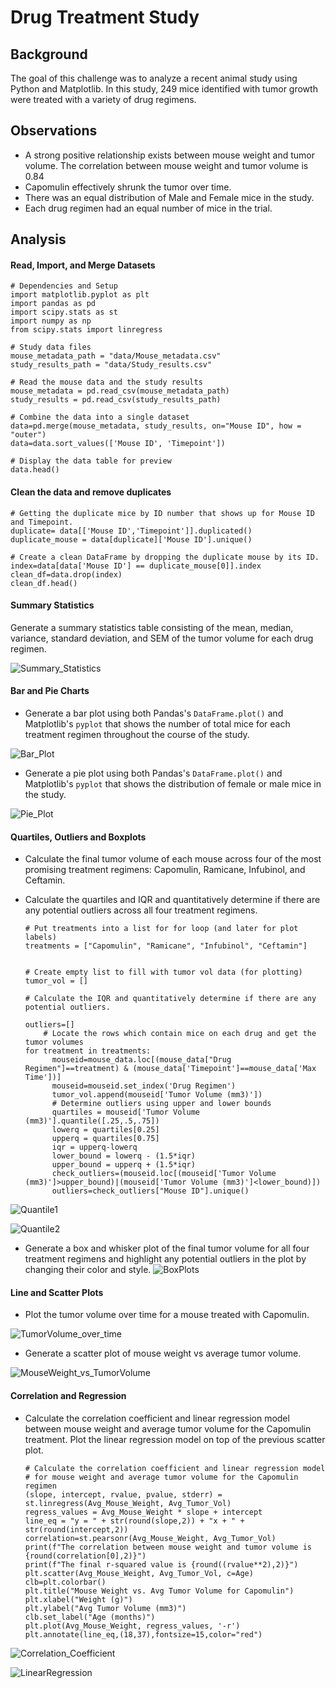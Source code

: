 # Drug Treatment Study

## Background

The goal of this challenge was to analyze a recent animal study using Python and Matplotlib.  In this study, 249 mice identified with tumor growth were treated with a variety of drug regimens.

## Observations

* A strong positive relationship exists between mouse weight and tumor volume. The correlation between mouse weight and tumor volume is 0.84
* Capomulin effectively shrunk the tumor over time.
* There was an equal distribution of Male and Female mice in the study.
* Each drug regimen had an equal number of mice in the trial.

## Analysis

#### Read, Import, and Merge Datasets

	# Dependencies and Setup
	import matplotlib.pyplot as plt
	import pandas as pd
	import scipy.stats as st
	import numpy as np
	from scipy.stats import linregress

	# Study data files
	mouse_metadata_path = "data/Mouse_metadata.csv"
	study_results_path = "data/Study_results.csv"

	# Read the mouse data and the study results
	mouse_metadata = pd.read_csv(mouse_metadata_path)
	study_results = pd.read_csv(study_results_path)

	# Combine the data into a single dataset
	data=pd.merge(mouse_metadata, study_results, on="Mouse ID", how = "outer")
	data=data.sort_values(['Mouse ID', 'Timepoint'])

	# Display the data table for preview
	data.head()

#### Clean the data and remove duplicates

	# Getting the duplicate mice by ID number that shows up for Mouse ID and Timepoint. 
	duplicate= data[['Mouse ID','Timepoint']].duplicated()
	duplicate_mouse = data[duplicate]['Mouse ID'].unique()

	# Create a clean DataFrame by dropping the duplicate mouse by its ID.
	index=data[data['Mouse ID'] == duplicate_mouse[0]].index
	clean_df=data.drop(index)
	clean_df.head()


#### Summary Statistics

Generate a summary statistics table consisting of the mean, median, variance, standard deviation, and SEM of the tumor volume for each drug regimen.

![Summary_Statistics](Graphs&Tables/Summary_Stats.PNG)

#### Bar and Pie Charts

* Generate a bar plot using both Pandas's `DataFrame.plot()` and Matplotlib's `pyplot` that shows  the number of total mice for each treatment regimen throughout the course of the study.


![Bar_Plot](Graphs&Tables/Mice_per_Drug.png)

* Generate a pie plot using both Pandas's `DataFrame.plot()` and Matplotlib's `pyplot` that shows the distribution of female or male mice in the study.



![Pie_Plot](Graphs&Tables/GenderMice.png)

#### Quartiles, Outliers and Boxplots

* Calculate the final tumor volume of each mouse across four of the most promising treatment regimens: Capomulin, Ramicane, Infubinol, and Ceftamin. 
* Calculate the quartiles and IQR and quantitatively determine if there are any potential outliers across all four treatment regimens.

	  # Put treatments into a list for for loop (and later for plot labels)
	  treatments = ["Capomulin", "Ramicane", "Infubinol", "Ceftamin"]


	  # Create empty list to fill with tumor vol data (for plotting)
	  tumor_vol = []

	  # Calculate the IQR and quantitatively determine if there are any potential outliers. 

	  outliers=[]    
    	  # Locate the rows which contain mice on each drug and get the tumor volumes
	  for treatment in treatments:
    		mouseid=mouse_data.loc[(mouse_data["Drug Regimen"]==treatment) & (mouse_data['Timepoint']==mouse_data['Max Time'])]
    		mouseid=mouseid.set_index('Drug Regimen')
    		tumor_vol.append(mouseid['Tumor Volume (mm3)'])
    		# Determine outliers using upper and lower bounds
    		quartiles = mouseid['Tumor Volume (mm3)'].quantile([.25,.5,.75])
    		lowerq = quartiles[0.25]
    		upperq = quartiles[0.75]
    		iqr = upperq-lowerq
    		lower_bound = lowerq - (1.5*iqr)
    		upper_bound = upperq + (1.5*iqr)
    		check_outliers=(mouseid.loc[(mouseid['Tumor Volume (mm3)']>upper_bound)|(mouseid['Tumor Volume (mm3)']<lower_bound)])
    		outliers=check_outliers["Mouse ID"].unique()
    		
![Quantile1](Graphs&Tables/Quantile1.PNG)

![Quantile2](Graphs&Tables/Quantile2.PNG)

* Generate a box and whisker plot of the final tumor volume for all four treatment regimens and highlight any potential outliers in the plot by changing their color and style.
![BoxPlots](Graphs&Tables/BoxPlot.png)

#### Line and Scatter Plots

* Plot the tumor volume over time for a mouse treated with Capomulin.

![TumorVolume_over_time](Graphs&Tables/LineChart.png)


* Generate a scatter plot of mouse weight vs average tumor volume.

![MouseWeight_vs_TumorVolume](Graphs&Tables/ScatterPlot.png)

#### Correlation and Regression

* Calculate the correlation coefficient and linear regression model between mouse weight and average tumor volume for the Capomulin treatment. Plot the linear regression model on top of the previous scatter plot.

	  # Calculate the correlation coefficient and linear regression model 
	  # for mouse weight and average tumor volume for the Capomulin regimen
	  (slope, intercept, rvalue, pvalue, stderr) = st.linregress(Avg_Mouse_Weight, Avg_Tumor_Vol)
	  regress_values = Avg_Mouse_Weight * slope + intercept
	  line_eq = "y = " + str(round(slope,2)) + "x + " + str(round(intercept,2))
	  correlation=st.pearsonr(Avg_Mouse_Weight, Avg_Tumor_Vol)
	  print(f"The correlation between mouse weight and tumor volume is {round(correlation[0],2)}")
	  print(f"The final r-squared value is {round((rvalue**2),2)}")
	  plt.scatter(Avg_Mouse_Weight, Avg_Tumor_Vol, c=Age)
	  clb=plt.colorbar()
	  plt.title("Mouse Weight vs. Avg Tumor Volume for Capomulin")
	  plt.xlabel("Weight (g)")
	  plt.ylabel("Avg Tumor Volume (mm3)")
	  clb.set_label("Age (months)")
	  plt.plot(Avg_Mouse_Weight, regress_values, '-r')
	  plt.annotate(line_eq,(18,37),fontsize=15,color="red")

![Correlation_Coefficient](Graphs&Tables/Correlation.PNG)

![LinearRegression](Graphs&Tables/LinearReg.png)

